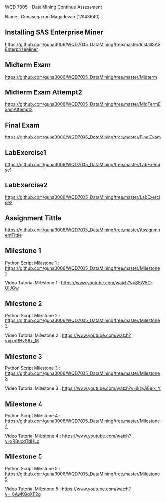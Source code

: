 WQD 7005 - Data Mining
Continue Assessment

Name : Gunasegarran Magadevan (17043640)



Installing SAS Enterprise Miner
------------
https://github.com/guna3006/WQD7005_DataMining/tree/master/InstallSASEnterpriseMiner

Midterm Exam
------------
https://github.com/guna3006/WQD7005_DataMining/tree/master/Midterm

Midterm Exam Attempt2
------------
https://github.com/guna3006/WQD7005_DataMining/tree/master/MidTermExamAttempt2

Final Exam
------------
https://github.com/guna3006/WQD7005_DataMining/tree/master/FinalExam

LabExercise1
------------
https://github.com/guna3006/WQD7005_DataMining/tree/master/LabExercise1

LabExercise2
------------
https://github.com/guna3006/WQD7005_DataMining/tree/master/LabExercise2


Assignment Tittle
------------
https://github.com/guna3006/WQD7005_DataMining/tree/master/AssignmnentTittle



Milestone 1
------------
Python Script Milestone 1 : https://github.com/guna3006/WQD7005_DataMining/tree/master/Milestone1

Video Tutorial Milestone 1 : https://www.youtube.com/watch?v=S5W5C-UIJGw


Milestone 2
------------
Python Script Milestone 2 : https://github.com/guna3006/WQD7005_DataMining/tree/master/Milestone2

Video Tutorial Milestone 2 : https://www.youtube.com/watch?v=jxnRHvS6x_M


Milestone 3
------------
Python Script Milestone 3 : https://github.com/guna3006/WQD7005_DataMining/tree/master/Milestone3

Video Tutorial Milestone 3 : https://www.youtube.com/watch?v=ikzyAEeix_Y


Milestone 4
------------
Python Script Milestone 4 : https://github.com/guna3006/WQD7005_DataMining/tree/master/Milestone4

Video Tutorial Milestone 4 : https://www.youtube.com/watch?v=xRBucdTdHLc


Milestone 5
------------
Python Script Milestone 5 : https://github.com/guna3006/WQD7005_DataMining/tree/master/Milestone5

Video Tutorial Milestone 5 : https://www.youtube.com/watch?v=_0AwKGqXF2g
